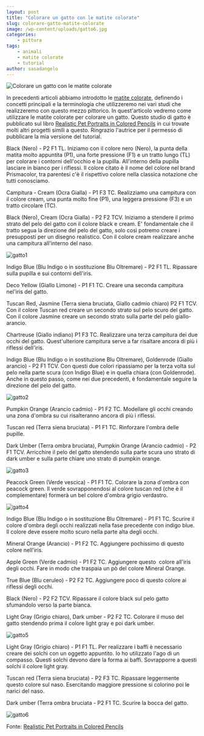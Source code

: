 ```yaml
---
layout: post
title: "Colorare un gatto con le matite colorate"
slug: colorare-gatto-matite-colorate
image: /wp-content/uploads/gatto6.jpg
categories:
    - pittura
tags:
    - animali
    - matite colorate
    - tutorial
author: sasadangelo
---
```


![Colorare un gatto con le matite colorate](https://www.disegnoepittura.it/wp-content/uploads/gatto6.jpg "Colorare un gatto con le matite colorate")

In precedenti articoli abbiamo introdotto le [matite colorate](https://www.disegnoepittura.it/matite-colorate/), definendo i concetti principali e la terminologia che utilizzeremo nei vari studi che realizzeremo con questo mezzo pittorico. In quest'articolo vedremo come utilizzare le matite colorate per colorare un gatto. Questo studio di gatto è pubblicato sul libro [Realistic Pet Portraits in Colored Pencils](https://www.amazon.com/Realistic-Pet-Portraits-Colored-Pencil/dp/1581804091) in cui trovate molti altri progetti simili a questo. Ringrazio l'autrice per il permesso di pubblicare la mia versione del tutorial.

Black (Nero) - P2 F1 TL. Iniziamo con il colore nero (Nero), la punta della matita molto appuntita (P1), una forte pressione (F1) e un tratto lungo (TL) per colorare i contorni dell'occhio e la pupilla. All'interno della pupilla lasciare in bianco per i riflessi. Il colore citato è il nome del colore nel brand Prismacolor, tra parentesi c'è il rispettivo colore nella classica notazione che tutti conosciamo.

Campitura - Cream (Ocra Gialla) - P1 F3 TC. Realizziamo una campitura con il colore cream, una punta molto fine (P1), una leggera pressione (F3) e un tratto circolare (TC).

Black (Nero), Cream (Ocra Gialla) - P2 F2 TCV. Iniziamo a stendere il primo strato del pelo del gatto con il colore black e cream. E' fondamentale che il tratto segua la direzione del pelo del gatto, solo così potremo creare i presupposti per un disegno realistico. Con il colore cream realizzare anche una campitura all'interno del naso.

![gatto1](https://www.disegnoepittura.it/wp-content/uploads/gatto1.jpg "gatto1")

Indigo Blue (Blu Indigo o in sostituzione Blu Oltremare) - P2 F1 TL. Ripassare sulla pupilla e sui contorni dell'iris.

Deco Yellow (Giallo Limone) - P1 F1 TC. Creare una seconda campitura nel'iris del gatto.

Tuscan Red, Jasmine (Terra siena bruciata, Giallo cadmio chiaro) P2 F1 TCV. Con il colore Tuscan red creare un secondo strato sul pelo scuro del gatto. Con il colore Jasmine creare un secondo strato sulla parte del pelo giallo-arancio.

Chartreuse (Giallo indiano) P1 F3 TC. Realizzare una terza campitura dei due occhi del gatto. Quest'ulteriore campitura serve a far risaltare ancora di più i riflessi dell'iris.

Indigo Blue (Blu Indigo o in sostituzione Blu Oltremare), Goldenrode (Giallo arancio) - P2 F1 TCV. Con questi due colori ripassiamo per la terza volta sul pelo nella parte scura (con Indigo Blue) e in quella chiara (con Goldenrode). Anche in questo passo, come nei due precedenti, è fondamentale seguire la direzione del pelo del gatto.

![gatto2](https://www.disegnoepittura.it/wp-content/uploads/gatto2.jpg "gatto2")

Pumpkin Orange (Arancio cadmio) - P1 F2 TC. Modellare gli occhi creando una zona d'ombra su cui risalteranno ancora di più i riflessi.

Tuscan red (Terra siena bruciata) - P1 F1 TC. Rinforzare l'ombra delle pupille.

Dark Umber (Terra ombra bruciata), Pumpkin Orange (Arancio cadmio) - P2 F1 TCV. Arricchire il pelo del gatto stendendo sulla parte scura uno strato di dark umber e sulla parte chiare uno strato di pumpkin orange.

![gatto3](https://www.disegnoepittura.it/wp-content/uploads/gatto3.jpg "gatto3")

Peacock Green (Verde vescica) - P1 F1 TC. Colorare la zona d'ombra con peacock green. Il verde sovrapponendosi al colore tuscan red (che è il complementare) formerà un bel colore d'ombra grigio verdastro.

![gatto4](https://www.disegnoepittura.it/wp-content/uploads/gatto4.jpg "gatto4")

Indigo Blue (Blu Indigo o in sostituzione Blu Oltremare) - P1 F1 TC. Scurire il colore d'ombra degli occhi realizzati nella fase precedente con indigo blue. Il colore deve essere molto scuro nella parte alta degli occhi.

Mineral Orange (Arancio) - P1 F2 TC. Aggiungere pochissimo di questo colore nell'iris.

Apple Green (Verde cadmio) - P1 F2 TC. Aggiungere questo  colore all'iris degli occhi. Fare in modo che traspaia un pò del colore Mineral Orange.

True Blue (Blu ceruleo) - P2 F2 TC. Aggiungere poco di questo colore ai riflessi degli occhi.

Black (Nero) - P2 F2 TCV. Ripassare il colore black sul pelo gatto sfumandolo verso la parte bianca.

Light Gray (Grigio chiaro), Dark umber - P2 F2 TC. Colorare il muso del gatto stendendo prima il colore light gray e poi dark umber.

![gatto5](https://www.disegnoepittura.it/wp-content/uploads/gatto5.jpg "gatto5")

Light Gray (Grigio chiaro) - P1 F1 TL. Per realizzare i baffi è necessario creare dei solchi con un oggetto appuntito. Io ho utilizzato l'ago di un compasso. Questi solchi devono dare la forma ai baffi. Sovrapporre a questi solchi il colore light gray.

Tuscan red (Terra siena bruciata) - P2 F3 TC. Ripassare leggermente questo colore sul naso. Esercitando maggiore pressione si colorino poi le narici del naso.

Dark umber (Terra ombra bruciata - P2 F1 TC. Scurire la bocca del gatto.

![gatto6](https://www.disegnoepittura.it/wp-content/uploads/gatto6.jpg "gatto6")

Fonte: [Realistic Pet Portraits in Colored Pencils](https://www.amazon.com/Realistic-Pet-Portraits-Colored-Pencil/dp/1581804091)
